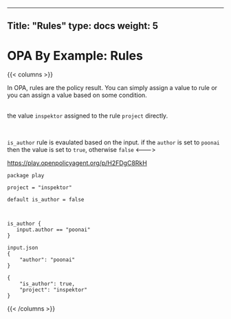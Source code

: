 
---
Title: "Rules"
type: docs
weight: 5
---

# OPA By Example: Rules

{{< columns >}}

In OPA, rules are the policy result. You can simply assign a value to rule or you can assign a value based on 
some condition. 
<br>
<br>

 the value `inspektor` assigned to the rule `project` directly.

<br>

`is_author` rule is evaulated based on the input. if the `author` is set to `poonai` then the value is set to `true`, otherwise `false`
<--->

https://play.openpolicyagent.org/p/H2FDgC8RkH
```
package play

project = "inspektor"

default is_author = false



is_author {
   input.author == "poonai"
}
```

```
input.json
{
    "author": "poonai"
}
```

```
{
    "is_author": true,
    "project": "inspektor"
}
```

{{< /columns >}}